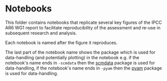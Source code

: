 # Notebooks

This folder contains notebooks that replicate several key figures
of the IPCC AR6 WG1 report to facilitate reproducibility of the assessment
and re-use in subsequent research and analysis.

Each notebook is named after the figure it reproduces.

The last part of the notebook name shows the package which is used 
for data-handling (and potentially plotting) in the notebook 
e.g. if the notebook's name ends in `-scmdata` then the 
[scmdata](https://scmdata.readthedocs.io) package is used for 
data-handling, if the notebook's name ends in `-pyam` then the 
[pyam](https://pyam-iamc.readthedocs.io) package is used for
data-handling.
